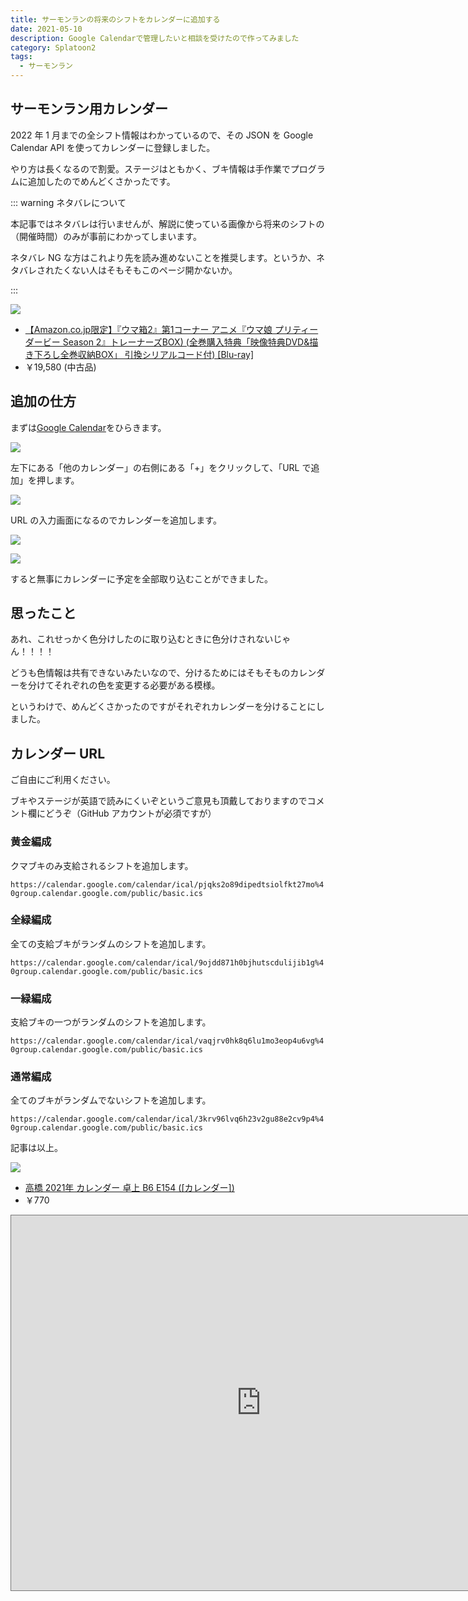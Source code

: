 ```yaml
---
title: サーモンランの将来のシフトをカレンダーに追加する
date: 2021-05-10
description: Google Calendarで管理したいと相談を受けたので作ってみました
category: Splatoon2
tags:
  - サーモンラン
---
```


## サーモンラン用カレンダー

2022 年 1 月までの全シフト情報はわかっているので、その JSON を Google Calendar API を使ってカレンダーに登録しました。

やり方は長くなるので割愛。ステージはともかく、ブキ情報は手作業でプログラムに追加したのでめんどくさかったです。

::: warning ネタバレについて

本記事ではネタバレは行いませんが、解説に使っている画像から将来のシフトの（開催時間）のみが事前にわかってしまいます。

ネタバレ NG な方はこれより先を読み進めないことを推奨します。というか、ネタバレされたくない人はそもそもこのページ開かないか。

:::

<div class="vuepress-affiliate">
<img src="https://m.media-amazon.com/images/I/41nc-YsbiZL._SL500_.jpg" />
<ul>
<li><a href="https://www.amazon.co.jp/dp/B08QWXW524/?tag=tkgstrator0f-22" target="_blank">【Amazon.co.jp限定】『ウマ箱2』第1コーナー アニメ『ウマ娘 プリティーダービー Season 2』トレーナーズBOX) (全巻購入特典「映像特典DVD&描き下ろし全巻収納BOX」 引換シリアルコード付) [Blu-ray]</a></li>
<li class="price">￥19,580 (中古品)</li>
</ul>
</div>

## 追加の仕方

まずは[Google Calendar](https://calendar.google.com/calendar)をひらきます。

![](https://pbs.twimg.com/media/E1Bb7bzVgAEEBRM?format=png)

左下にある「他のカレンダー」の右側にある「+」をクリックして、「URL で追加」を押します。

![](https://pbs.twimg.com/media/E1Bb-omUUAAzt4A?format=png)

URL の入力画面になるのでカレンダーを追加します。

![](https://pbs.twimg.com/media/E1BcrwZVcAISeHX?format=png)

![](https://pbs.twimg.com/media/E1BcwlPVoAMY78e?format=png)

すると無事にカレンダーに予定を全部取り込むことができました。

## 思ったこと

あれ、これせっかく色分けしたのに取り込むときに色分けされないじゃん！！！！

どうも色情報は共有できないみたいなので、分けるためにはそもそものカレンダーを分けてそれぞれの色を変更する必要がある模様。

というわけで、めんどくさかったのですがそれぞれカレンダーを分けることにしました。

## カレンダー URL

ご自由にご利用ください。

ブキやステージが英語で読みにくいぞというご意見も頂戴しておりますのでコメント欄にどうぞ（GitHub アカウントが必須ですが）

### 黄金編成

クマブキのみ支給されるシフトを追加します。

`https://calendar.google.com/calendar/ical/pjqks2o89dipedtsiolfkt27mo%40group.calendar.google.com/public/basic.ics`

### 全緑編成

全ての支給ブキがランダムのシフトを追加します。

`https://calendar.google.com/calendar/ical/9ojdd871h0bjhutscdulijib1g%40group.calendar.google.com/public/basic.ics`

### 一緑編成

支給ブキの一つがランダムのシフトを追加します。

`https://calendar.google.com/calendar/ical/vaqjrv0hk8q6lu1mo3eop4u6vg%40group.calendar.google.com/public/basic.ics`

### 通常編成

全てのブキがランダムでないシフトを追加します。

`https://calendar.google.com/calendar/ical/3krv96lvq6h23v2gu88e2cv9p4%40group.calendar.google.com/public/basic.ics`

記事は以上。

<div class="vuepress-affiliate">
<img src="https://m.media-amazon.com/images/I/513o1YnBRFL._SL200_.jpg" />
<ul>
<li><a href="https://www.amazon.co.jp/dp/4471805649/?tag=tkgstrator0f-22" target="_blank">高橋 2021年 カレンダー 卓上 B6 E154 ([カレンダー])</a></li>
<li class="price">￥770</li>
</ul>
</div>

<iframe src="https://calendar.google.com/calendar/embed?height=600&amp;wkst=1&amp;bgcolor=%23ffffff&amp;ctz=Asia%2FTokyo&amp;src=OW9qZGQ4NzFoMGJqaHV0c2NkdWxpamliMWdAZ3JvdXAuY2FsZW5kYXIuZ29vZ2xlLmNvbQ&amp;src=cGpxa3Mybzg5ZGlwZWR0c2lvbGZrdDI3bW9AZ3JvdXAuY2FsZW5kYXIuZ29vZ2xlLmNvbQ&amp;src=M2tydjk2bHZxNmgyM3YyZ3U4OGUyY3Y5cDRAZ3JvdXAuY2FsZW5kYXIuZ29vZ2xlLmNvbQ&amp;src=dmFxanJ2MGhrOHE2bHUxbW8zZW9wNHU2dmdAZ3JvdXAuY2FsZW5kYXIuZ29vZ2xlLmNvbQ&amp;color=%23AD1457&amp;color=%23F09300&amp;color=%23009688&amp;color=%23B39DDB&amp;title=%E3%82%B7%E3%83%95%E3%83%88%E3%82%B9%E3%82%B1%E3%82%B8%E3%83%A5%E3%83%BC%E3%83%AB" style="border:solid 1px #777" width="800" height="600" frameborder="0" scrolling="no"></iframe>
